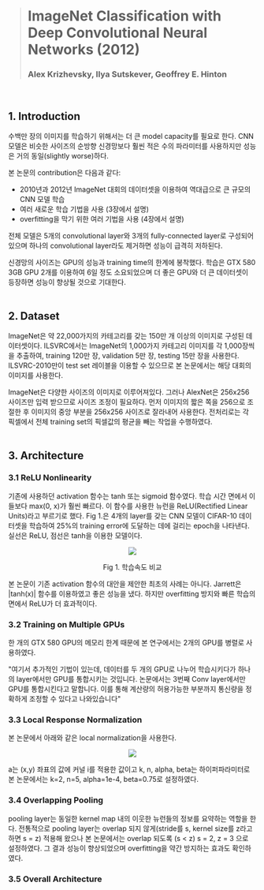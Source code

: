 > # ImageNet Classification with Deep Convolutional Neural Networks (2012)
> ### Alex Krizhevsky, Ilya Sutskever, Geoffrey E. Hinton
</br>

## 1. Introduction
수백만 장의 이미지를 학습하기 위해서는 더 큰 model capacity를 필요로 한다.
CNN 모델은 비슷한 사이즈의 순방향 신경망보다 훨씬 적은 수의 파라미터를 사용하지만 성능은 거의 동일(slightly worse)하다.

본 논문의 contribution은 다음과 같다:
- 2010년과 2012년 ImageNet 대회의 데이터셋을 이용하여 역대급으로 큰 규모의 CNN 모델 학습
- 여러 새로운 학습 기법을 사용 (3장에서 설명)
- overfitting을 막기 위한 여러 기법을 사용 (4장에서 설명)

전체 모델은 5개의 convolutional layer와 3개의 fully-connected layer로 구성되어 있으며 하나의 convolutional layer라도 제거하면 성능이 급격히 저하된다.

신경망의 사이즈는 GPU의 성능과 training time의 한계에 봉착했다. 학습은 GTX 580 3GB GPU 2개를 이용하여 6일 정도 소요되었으며 더 좋은 GPU와 더 큰 데이터셋이 등장하면 성능이 향상될 것으로 기대한다.
</br>
</br>

## 2. Dataset
ImageNet은 약 22,000가지의 카테고리를 갖는 150만 개 이상의 이미지로 구성된 데이터셋이다.
ILSVRC에서는 ImageNet의 1,000가지 카테고리 이미지를 각 1,000장씩을 추출하여, training 120만 장, validation 5만 장, testing 15만 장을 사용한다.
ILSVRC-2010만이 test set 레이블을 이용할 수 있으므로 본 논문에서는 해당 대회의 이미지를 사용한다.</br>

ImageNet은 다양한 사이즈의 이미지로 이루어져있다. 그러나 AlexNet은 256x256 사이즈만 입력 받으므로 사이즈 조정이 필요하다.
먼저 이미지의 짧은 쪽을 256으로 조절한 후 이미지의 중앙 부분을 256x256 사이즈로 잘라내어 사용한다.
전처리로는 각 픽셀에서 전체 training set의 픽셀값의 평균을 빼는 작업을 수행하였다.
</br>
</br>

## 3. Architecture
### 3.1 ReLU Nonlinearity
기존에 사용하던 activation 함수는 tanh 또는 sigmoid 함수였다. 학습 시간 면에서 이들보다 max(0, x)가 훨씬 빠르다. 이 함수를 사용한 뉴런을 ReLU(Rectified Linear Units)라고 부르기로 했다. Fig 1.은 4개의 layer를 갖는 CNN 모델이 CIFAR-10 데이터셋을 학습하여 25%의 training error에 도달하는 데에 걸리는 epoch을 나타낸다. 실선은 ReLU, 점선은 tanh을 이용한 모델이다.


<p align="center"><img src="https://user-images.githubusercontent.com/86872735/155063648-90cbf655-65ca-483a-90f0-568672d9e77a.png"></p>
<p align="center">Fig 1. 학습속도 비교 </p>


본 논문이 기존 activation 함수의 대안을 제안한 최초의 사례는 아니다. Jarrett은 |tanh(x)| 함수를 이용하였고 좋은 성능을 냈다. 하지만 overfitting 방지와 빠른 학습의 면에서 ReLU가 더 효과적이다.


### 3.2 Training on Multiple GPUs
한 개의 GTX 580 GPU의 메모리 한계 때문에 본 연구에서는 2개의 GPU를 병렬로 사용하였다. 

"여기서 추가적인 기법이 있는데, 데이터를 두 개의 GPU로 나누어 학습시키다가 하나의 layer에서만 GPU를 통합시키는 것입니다. 논문에서는 3번째 Conv layer에서만 GPU를 통합시킨다고 말합니다. 이를 통해 계산량의 허용가능한 부분까지 통신량을 정확하게 조정할 수 있다고 나와있습니다"


### 3.3 Local Response Normalization
본 논문에서 아래와 같은 local normalization을 사용한다. 
<p align='center'><img src="https://user-images.githubusercontent.com/86872735/155103756-a8f65efb-e7f9-4669-97fe-049f7e1c5765.png"></p>
a는 (x,y) 좌표의 값에 커널 i를 적용한 값이고 k, n, alpha, beta는 하이퍼파라미터로 본 논문에서는 k=2, n=5, alpha=1e-4, beta=0.75로 설정하였다.


### 3.4 Overlapping Pooling
pooling layer는 동일한 kernel map 내의 이웃한 뉴런들의 정보를 요약하는 역할을 한다.
전통적으로 pooling layer는 overlap 되지 않게(stride를 s, kernel size를 z라고 하면 s = z) 적용해 왔으나 본 논문에서는 overlap 되도록 (s < z) s = 2, z = 3 으로 설정하였다. 그 결과 성능이 향상되었으며 overfitting을 약간 방지하는 효과도 확인하였다.


### 3.5 Overall Architecture

